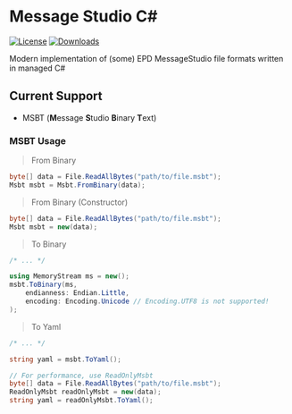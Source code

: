 # Message Studio C#

[![License](https://img.shields.io/badge/License-AGPL%20v3.0-blue.svg)](License.txt) [![Downloads](https://img.shields.io/github/downloads/EPD-Libraries/MessageStudio/total)](https://github.com/EPD-Libraries/MessageStudio/releases)

Modern implementation of (some) EPD MessageStudio file formats written in managed C#

## Current Support

- MSBT (**M**essage **S**tudio **B**inary **T**ext)

### MSBT Usage

> From Binary
```cs
byte[] data = File.ReadAllBytes("path/to/file.msbt");
Msbt msbt = Msbt.FromBinary(data);
```

> From Binary (Constructor)
```cs
byte[] data = File.ReadAllBytes("path/to/file.msbt");
Msbt msbt = new(data);
```

> To Binary
```cs
/* ... */

using MemoryStream ms = new();
msbt.ToBinary(ms,
    endianness: Endian.Little,
    encoding: Encoding.Unicode // Encoding.UTF8 is not supported!
);
```

> To Yaml
```cs
/* ... */

string yaml = msbt.ToYaml();

// For performance, use ReadOnlyMsbt
byte[] data = File.ReadAllBytes("path/to/file.msbt");
ReadOnlyMsbt readOnlyMsbt = new(data);
string yaml = readOnlyMsbt.ToYaml();
```